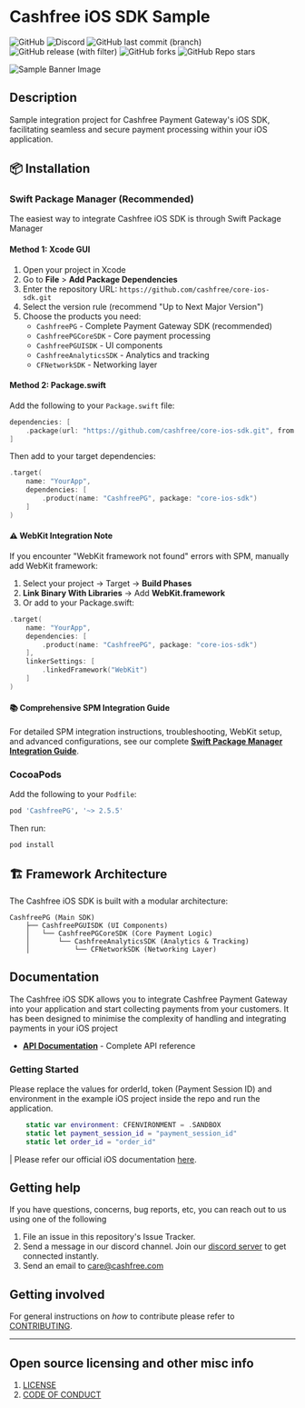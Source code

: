 # Cashfree iOS SDK Sample

![GitHub](https://img.shields.io/github/license/cashfree/core-ios-sdk) ![Discord](https://img.shields.io/discord/931125665669972018?label=discord) ![GitHub last commit (branch)](https://img.shields.io/github/last-commit/cashfree/core-ios-sdk/master) ![GitHub release (with filter)](https://img.shields.io/github/v/release/cashfree/core-ios-sdk?label=latest) ![GitHub forks](https://img.shields.io/github/forks/cashfree/core-ios-sdk) ![GitHub Repo stars](https://img.shields.io/github/stars/cashfree/core-ios-sdk)


![Sample Banner Image](https://maven.cashfree.com/images/github-header-image-ios.png)

## **Description** 

Sample integration project for Cashfree Payment Gateway's iOS SDK, facilitating seamless and secure payment processing within your iOS application.



## 📦 Installation

### Swift Package Manager (Recommended)

The easiest way to integrate Cashfree iOS SDK is through Swift Package Manager

#### **Method 1: Xcode GUI**
1. Open your project in Xcode
2. Go to **File** > **Add Package Dependencies**
3. Enter the repository URL: `https://github.com/cashfree/core-ios-sdk.git`
4. Select the version rule (recommend "Up to Next Major Version")
5. Choose the products you need:
   - `CashfreePG` - Complete Payment Gateway SDK (recommended)
   - `CashfreePGCoreSDK` - Core payment processing
   - `CashfreePGUISDK` - UI components
   - `CashfreeAnalyticsSDK` - Analytics and tracking
   - `CFNetworkSDK` - Networking layer

#### **Method 2: Package.swift**
Add the following to your `Package.swift` file:

```swift
dependencies: [
    .package(url: "https://github.com/cashfree/core-ios-sdk.git", from: "2.5.5")
]
```

Then add to your target dependencies:

```swift
.target(
    name: "YourApp",
    dependencies: [
        .product(name: "CashfreePG", package: "core-ios-sdk")
    ]
)
```

#### **⚠️ WebKit Integration Note**
If you encounter "WebKit framework not found" errors with SPM, manually add WebKit framework:

1. Select your project → Target → **Build Phases**
2. **Link Binary With Libraries** → Add **WebKit.framework**
3. Or add to your Package.swift:

```swift
.target(
    name: "YourApp",
    dependencies: [
        .product(name: "CashfreePG", package: "core-ios-sdk")
    ],
    linkerSettings: [
        .linkedFramework("WebKit")
    ]
)
```

#### **📚 Comprehensive SPM Integration Guide**
For detailed SPM integration instructions, troubleshooting, WebKit setup, and advanced configurations, see our complete **[Swift Package Manager Integration Guide](./SPM_INTEGRATION_GUIDE.md)**.

### CocoaPods

Add the following to your `Podfile`:

```ruby
pod 'CashfreePG', '~> 2.5.5'
```

Then run:
```bash
pod install
```

## 🏗️ Framework Architecture

The Cashfree iOS SDK is built with a modular architecture:

```
CashfreePG (Main SDK)
    ├── CashfreePGUISDK (UI Components)
    │   └── CashfreePGCoreSDK (Core Payment Logic)
    │       └── CashfreeAnalyticsSDK (Analytics & Tracking)
    │           └── CFNetworkSDK (Networking Layer)
```

## Documentation

The Cashfree iOS SDK allows you to integrate Cashfree Payment Gateway into your application and start collecting payments from your customers. It has been designed to minimise the complexity of handling and integrating payments in your iOS project

- **[API Documentation](https://docs.cashfree.com/docs/ios)** - Complete API reference  

### Getting Started

Please replace the values for orderId, token (Payment Session ID) and environment in the example iOS project inside the repo and run the application.

```swift
    static var environment: CFENVIRONMENT = .SANDBOX
    static let payment_session_id = "payment_session_id"
    static let order_id = "order_id"

```


| Please refer our official iOS documentation [here](https://docs.cashfree.com/docs/ios-native).


## Getting help

If you have questions, concerns, bug reports, etc, you can reach out to us using one of the following 

1. File an issue in this repository's Issue Tracker.
2. Send a message in our discord channel. Join our [discord server](https://discord.gg/znT6X45qDS) to get connected instantly.
3. Send an email to care@cashfree.com

## Getting involved

For general instructions on _how_ to contribute please refer to [CONTRIBUTING](CONTRIBUTING.md).


----

## Open source licensing and other misc info
1. [LICENSE](https://github.com/cashfree/core-ios-sdk/blob/master/LICENSE.md)
2. [CODE OF CONDUCT](https://github.com/cashfree/core-ios-sdk/blob/master/CODE_OF_CONDUCT.md)
